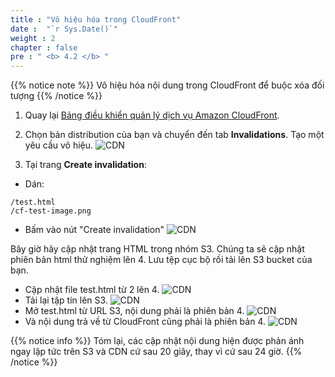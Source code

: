 ```yaml
---
title : "Vô hiệu hóa trong CloudFront"
date :  "`r Sys.Date()`" 
weight : 2 
chapter : false
pre : " <b> 4.2 </b> "
---
```


{{% notice note %}}
Vô hiệu hóa nội dung trong CloudFront để buộc xóa đối tượng
{{% /notice %}}

1. Quay lại [Bảng điều khiển quản lý dịch vụ Amazon CloudFront](https://console.aws.amazon.com/cloudfront/v4/home).

2. Chọn bản distribution của bạn và chuyển đến tab **Invalidations**. Tạo một yêu cầu vô hiệu.
![CDN](/ws1-aws-cloudfront/images/4.s3/4.1-invalidation-console.png)

3. Tại trang **Create invalidation**:
- Dán:
``` foo
/test.html
/cf-test-image.png
```
- Bấm vào nút "Create invalidation"
![CDN](/ws1-aws-cloudfront/images/4.s3/4.1-create-invalidation.png)

Bây giờ hãy cập nhật trang HTML trong nhóm S3. Chúng ta sẽ cập nhật phiên bản html thử nghiệm lên 4. Lưu tệp cục bộ rồi tải lên S3 bucket của bạn.
- Cập nhật file test.html từ 2 lên 4.
![CDN](/ws1-aws-cloudfront/images/4.s3/4.1-update-file-v4.png)
- Tải lại tập tin lên S3.
![CDN](/ws1-aws-cloudfront/images/4.s3/4.1-reupload-file-s3.png)
- Mở test.html từ URL S3, nội dung phải là phiên bản 4.
![CDN](/ws1-aws-cloudfront/images/4.s3/4.1-invalidation-success-s3.png)
- Và nội dung trả về từ CloudFront cũng phải là phiên bản 4.
![CDN](/ws1-aws-cloudfront/images/4.s3/4.1-invalidation-success-cdn.png)

{{% notice info %}}
Tóm lại, các cập nhật nội dung hiện được phản ánh ngay lập tức trên S3 và CDN cứ sau 20 giây, thay vì cứ sau 24 giờ.
{{% /notice %}}
